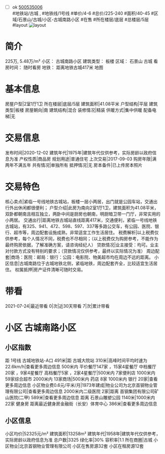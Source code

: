 - [ ] ok [500535006](https://bj.5i5j.com/ershoufang/500535006.html)  
 #地铁站/古城 ,  #地铁线/1号线
#单价/4-6 #总价/225-240 #面积/40-45   #区域/石景山/古城/小区-古城南路小区 #在售 #所在楼层/底层 #总楼层/5层 #layout 
![layout](http://image2.5i5j.com//group2/M00/DB/52/CgqJM16AKIuAILW4AASG0yPSsO4816.jpg_P5.jpg) 
# 简介 
 225万,  5.48万/m² 
小区： 古城南路小区
建筑类型： 板楼
区域： 石景山 古城
看房时间： 随时看房
地铁： 距离地铁古城417米 地图
# 基本信息 
 房屋户型|2室1厅1卫
所在楼层|底层/5层
建筑面积|41.08平米
户型结构|平层
建筑类型|板楼
房屋朝向|南
建筑结构|混合
装修情况|精装
供暖方式|集中供暖
配备电梯|无
# 交易信息 
 发布时间|2020-12-02
建筑年代|1975年|建筑年代仅供参考，实际房龄以政府信息为准
产权性质|商品房
规划用途|普通住宅
上次交易|2017-09-03
购房年限|满两年不满五年
共有情况|单独所有
抵押情况|无
房本备件|已上传房本照片
# 交易特色 
 核心卖点|紧临一号线地铁古城站，板楼一层小两居，出门就是公园车站，交通出行外出休闲都很便利；
户型介绍|此房为南向2室1厅1卫，建筑面积为41.08平米，双卧都朝南且相互独立，两卧中间是厨房也朝南，明厨暗卫带一门厅，非常实用的小两居。
交通出行|距离地铁古城站直线距离417米，交通便利，紧临一号线地铁古城站，有325、941、472、598、597、337等多路公交车，有公园、医院、银行、超市等，周边配套设施成熟，非常适宜工作生活居住。
税费解析|以上税费仅供参考，每个人情况不同，税费也不尽相同；（以上税费仅为购房参考，不能作为最终购房依据，了解准确方案，请咨询经纪人）
贷款情况|业主接受：均可。业主对付款方式没有特别的要求；（贷款情况仅供参考，最终以实际情况为准）
周边配套|商场：医院：邮局：银行：公园：电影院、物美超市均在周边不远的距离。
小区信息|古城南路位于古城地铁北侧，紧临地铁，周边配套齐全，比较适宜生活居住。
权属抵押|房产证件清晰可随时交易。
# 带看 
 2021-07-24|最近带看	 0|次|近30天带看	 7|次|累计带看
# 小区 古城南路小区
## 小区指数 
 距 1号线 古城地铁站-A口 491米|距 古城大院站 310米|高峰时间平均时速为22.6km/h|查看更多周边信息
500米内 平价餐厅147家 ，15家4星餐厅
中档餐厅20家 ，9家4星餐厅
高档餐厅5家 ，2家4星餐厅|500米内 7家便利店
1000米内 59家综合超市
2000米内 13家商场|500米内 药店 8家
1000米内 银行 20家|查看更多周边信息
小区物业费0.6元/平米/月|1973年建成|物业公司为北京首钢物业管理有限公司|查看更多周边信息
2000米内二级医院 2家|距离 首钢集团有限公司矿山医院(二甲)  589米|查看更多周边信息
距离 石景山雕塑公园 1140米|1000米内 22家 健身房
距离最近健身房金融街（长安）体育中心 386米|查看更多周边信息
## 小区信息 
 小区均价|52325元/m²
建筑面积|13258m²
建筑年代|1958年|建筑年代仅供参考，实际房龄以政府信息为准
总户数|3325
绿化率|30%
容积率|1.1
所在商圈|古城
小区物业|北京首钢物业管理有限公司
小区在售房源32套
小区在租房源12套
